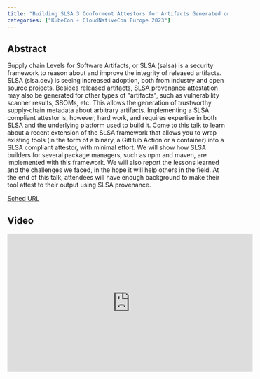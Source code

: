 ```yaml
---
title: "Building SLSA 3 Conforment Attestors for Artifacts Generated on GitHub - Ian Lewis & Asra Ali, Google"
categories: ["KubeCon + CloudNativeCon Europe 2023"]
---
```


## Abstract

Supply chain Levels for Software Artifacts, or SLSA (salsa) is a security framework to reason about and improve the integrity of released artifacts. SLSA (slsa.dev) is seeing increased adoption, both from industry and open source projects. Besides released artifacts, SLSA provenance attestation may also be generated for other types of "artifacts", such as vulnerability scanner results, SBOMs, etc. This allows the generation of trustworthy supply-chain metadata about arbitrary artifacts. Implementing a SLSA compliant attestor is, however, hard work, and requires expertise in both SLSA and the underlying platform used to build it. Come to this talk to learn about a recent extension of the SLSA framework that allows you to wrap existing tools (in the form of a binary, a GitHub Action or a container) into a SLSA compliant attestor, with minimal effort. We will show how SLSA builders for several package managers, such as npm and maven, are implemented with this framework. We will also report the lessons learned and the challenges we faced, in the hope it will help others in the field. At the end of this talk, attendees will have enough background to make their tool attest to their output using SLSA provenance.

[Sched URL](https://kccnceu2023.sched.com/event/f4f10831dcb667e4629a4df79aa445b7)

## Video

<iframe width='560' height='315' src='https://www.youtube.com/embed/Aq3ND6xmkyU' frameborder='0' allow='accelerometer; autoplay; encrypted-media; gyroscope; picture-in-picture' allowfullscreen></iframe>
